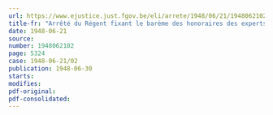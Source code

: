 ```yaml
---
url: https://www.ejustice.just.fgov.be/eli/arrete/1948/06/21/1948062102/justel
title-fr: "Arrêté du Régent fixant le barème des honoraires des experts pour la constatation et l'évaluation des dommages de guerre"
date: 1948-06-21
source:
number: 1948062102
page: 5324
case: 1948-06-21/02
publication: 1948-06-30
starts:
modifies:
pdf-original:
pdf-consolidated:
---
```


